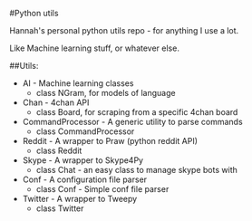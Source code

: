 #Python utils

Hannah's personal python utils repo - for anything I use a lot.

Like Machine learning stuff, or whatever else.

##Utils:
* AI - Machine learning classes
  * class NGram, for models of language
* Chan - 4chan API
  * class Board, for scraping from a specific 4chan board
* CommandProcessor - A generic utility to parse commands
  * class CommandProcessor 
* Reddit - A wrapper to Praw (python reddit API)
  * class Reddit
* Skype - A wrapper to Skype4Py
  * class Chat - an easy class to manage skype bots with
* Conf - A configuration file parser
  * class Conf - Simple conf file parser
* Twitter - A wrapper to Tweepy
  * class Twitter
